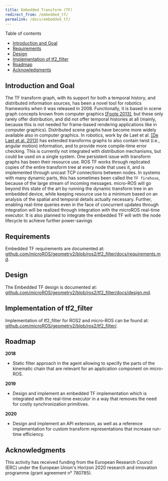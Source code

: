```yaml
---
title: Embedded Transform (TF)
redirect_from: /embedded_tf/
permalink: /docs/embedded_tf/
---
```


Table of contents

- [Introduction and Goal](#introduction-and-goal)
- [Requirements](#requirements)
- [Design](#design)
- [Implementation of tf2_filter](#implementation-of-tf2_filter)
- [Roadmap](#roadmap)
- [Acknowledgments](#acknowledgments)


## Introduction and Goal

The TF transform graph, with its support for both a temporal history, and distributed information sources, has been a novel tool for robotics frameworks when it was released in 2008. Functionally, it is based in scene graph concepts known from computer graphics [[Foote 2013]](https://ieeexplore.ieee.org/document/6556373), but these only rarely offer distribution, and did not offer temporal histories at all (mainly, because this is not needed for frame-based rendering applications like in computer graphics). Distributed scene graphs have become more widely available also in computer graphics. In robotics, work by de Laet et al. [[De Laet et al. 2013]](https://ieeexplore.ieee.org/document/6696693) has extended transforms graphs to also contain twist (i.e., angular motion) information, and to provide more compile-time error checking. This is currently not integrated with distribution mechanisms, but could be used on a single system.
One persistent issue with transform graphs has been their resource use. ROS TF works through replicated copies of the entire transform tree at every node that uses it, and is implemented through unicast TCP connections between nodes. In systems with many dynamic parts, this has sometimes been called the ``TF firehose``, because of the large stream of incoming messages.
micro-ROS will go beyond this state of the art by running the dynamic transform tree in an embedded device, while keeping resource use to a minimum based on an analysis of the spatial and temporal details actually necessary. Further, enabling real-time queries even in the face of concurrent updates through integration will be realized through integration with the microROS real-time executor. It is also planned to integrate the embedded TF will with the node lifecycle to achieve further power-savings


## Requirements

Embedded TF requirements are documented at:  [github.com/microROS/geometry2/blob/ros2/tf2_filter/docs/requirements.md](https://github.com/microROS/geometry2/blob/ros2/tf2_filter/docs/requirements.md).


## Design

The Embedded TF design is documented at:  [github.com/microROS/geometry2/blob/ros2/tf2_filter/docs/design.md](https://github.com/microROS/geometry2/blob/ros2/tf2_filter/docs/design.md).


## Implementation of tf2_filter

Implementation of tf2_filter for ROS2 and micro-ROS can be found at:  [github.com/microROS/geometry2/blob/ros2/tf2_filter/](https://github.com/microROS/geometry2/blob/ros2/tf2_filter/).


## Roadmap

**2018**
* Static filter approach in the agent allowing to specify the parts of the kinematic chain that are relevant for an application component on micro-ROS.

**2019**
* Design and implement an embedded TF implementation which is integrated with the real-time executor in a way that removes the need for costly synchronization primitives.

**2020**
* Design and implement an API extension, as well as a reference implementation for custom transform representations that increase run-time efficiency.


## Acknowledgments

This activity has received funding from the European Research Council (ERC) under the European Union's Horizon 2020 research and innovation programme (grant agreement n° 780785).
